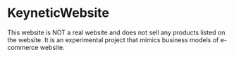 ﻿# KeyneticWebsite
This website is NOT a real website and does not sell any products listed on the website. It is an experimental project that mimics business models of e-commerce website.
